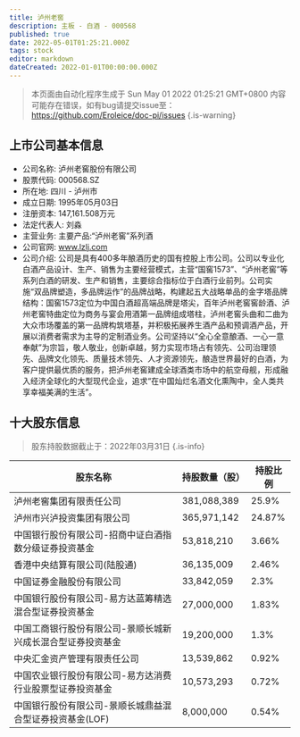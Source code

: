 ```yaml
---
title: 泸州老窖
description: 主板 - 白酒 - 000568
published: true
date: 2022-05-01T01:25:21.000Z
tags: stock
editor: markdown
dateCreated: 2022-01-01T00:00:00.000Z
---
```


> 本页面由自动化程序生成于 Sun May 01 2022 01:25:21 GMT+0800
> 内容可能存在错误，如有bug请提交issue至：https://github.com/Eroleice/doc-pi/issues
{.is-warning}

## 上市公司基本信息
- 公司名称: 泸州老窖股份有限公司
- 股票代码: 000568.SZ
- 所在地: 四川 - 泸州市
- 成立日期: 1995年05月03日
- 注册资本: 147,161.508万元
- 法定代表人: 刘淼
- 主营业务: 主要产品:“泸州老窖”系列酒
- 公司官网: www.lzlj.com
- 公司介绍: 公司是具有400多年酿酒历史的国有控股上市公司。公司以专业化白酒产品设计、生产、销售为主要经营模式，主营“国窖1573”、“泸州老窖”等系列白酒的研发、生产和销售，主要综合指标位于白酒行业前列。公司实施“双品牌塑造，多品牌运作”的品牌战略，构建起五大战略单品的金字塔品牌结构：国窖1573定位为中国白酒超高端品牌是塔尖，百年泸州老窖窖龄酒、泸州老窖特曲定位为商务与宴会用酒第一品牌组成塔柱，泸州老窖头曲和二曲为大众市场覆盖的第一品牌构筑塔基，并积极拓展养生酒产品和预调酒产品，开展以消费者需求为主导的定制酒业务。公司坚持以“全心全意酿酒、一心一意奉献”为宗旨，敬人敬业，创新卓越，努力实现市场占有领先、公司治理领先、品牌文化领先、质量技术领先、人才资源领先，酿造世界最好的白酒，为客户提供最优质的服务，把泸州老窖建成全球酒类市场中的航空母舰，形成融入经济全球化的大型现代企业，追求“在中国灿烂名酒文化熏陶中，全人类共享幸福美满的生活”。


## 十大股东信息
> 股东持股数据截止于：2022年03月31日
{.is-info}

| 股东名称 | 持股数量（股） | 持股比例 |
| --- | --- | --- |
| 泸州老窖集团有限责任公司 | 381,088,389 | 25.9% |
| 泸州市兴泸投资集团有限公司 | 365,971,142 | 24.87% |
| 中国银行股份有限公司-招商中证白酒指数分级证券投资基金 | 53,818,210 | 3.66% |
| 香港中央结算有限公司(陆股通) | 36,135,009 | 2.46% |
| 中国证券金融股份有限公司 | 33,842,059 | 2.3% |
| 中国银行股份有限公司-易方达蓝筹精选混合型证券投资基金 | 27,000,000 | 1.83% |
| 中国工商银行股份有限公司-景顺长城新兴成长混合型证券投资基金 | 19,200,000 | 1.3% |
| 中央汇金资产管理有限责任公司 | 13,539,862 | 0.92% |
| 中国农业银行股份有限公司-易方达消费行业股票型证券投资基金 | 10,573,293 | 0.72% |
| 中国银行股份有限公司-景顺长城鼎益混合型证券投资基金(LOF) | 8,000,000 | 0.54% |




